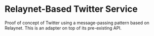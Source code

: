 # Relaynet-Based Twitter Service

Proof of concept of Twitter using a message-passing pattern based on Relaynet. This is an adapter on top of its pre-existing API.
